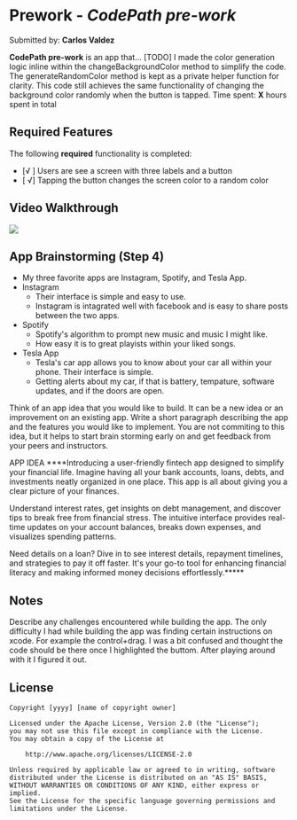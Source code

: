 # Prework - *CodePath pre-work*

Submitted by: **Carlos Valdez**

**CodePath pre-work** is an app that... [TODO] 
I made the color generation logic inline within the changeBackgroundColor method to simplify the code. The generateRandomColor method is kept as a private helper function for clarity. This code still achieves the same functionality of changing the background color randomly when the button is tapped.
Time spent: **X** hours spent in total

## Required Features

The following **required** functionality is completed:

- [√ ] Users are see a screen with three labels and a button
- [ √] Tapping the button changes the screen color to a random color
 
## Video Walkthrough

<div>
    <a href="https://www.loom.com/share/b5c9165e4ea34f5aa6a8c62e191a26fc">
    </a>
    <a href="https://www.loom.com/share/b5c9165e4ea34f5aa6a8c62e191a26fc">
      <img style="max-width:300px;" src="https://cdn.loom.com/sessions/thumbnails/b5c9165e4ea34f5aa6a8c62e191a26fc-with-play.gif">
    </a>
  </div>

## App Brainstorming (Step 4)
* My three favorite apps are Instagram, Spotify, and Tesla App.
* Instagram
    - Their interface is simple and easy to use.
    - Instagram is intagrated well with facebook and is easy to share posts between the two apps.
* Spotify
    - Spotify's algorithm to prompt new music and music I might like.
    - How easy it is to great playists within your liked songs.
* Tesla App
    - Tesla's car app allows you to know about your car all within your phone. Their interface is simple.
    - Getting alerts about my car, if that is battery, tempature, software updates, and if the doors are open. 

Think of an app idea that you would like to build. It can be a new idea or an improvement on an existing app. Write a short paragraph describing the app and the features you would like to implement. You are not commiting to this idea, but it helps to start brain storming early on and get feedback from your peers and instructors.

APP IDEA
****Introducing a user-friendly fintech app designed to simplify your financial life. Imagine having all your bank accounts, loans, debts, and investments neatly organized in one place. This app is all about giving you a clear picture of your finances.

Understand interest rates, get insights on debt management, and discover tips to break free from financial stress. The intuitive interface provides real-time updates on your account balances, breaks down expenses, and visualizes spending patterns.

Need details on a loan? Dive in to see interest details, repayment timelines, and strategies to pay it off faster. It's your go-to tool for enhancing financial literacy and making informed money decisions effortlessly.*****

## Notes

Describe any challenges encountered while building the app.
The only difficulty I had while building the app was finding certain instructions on xcode. For example the control+drag. I was a bit confused and thought the code should be there once I highlighted the buttom. After playing around with it I figured it out. 

## License

    Copyright [yyyy] [name of copyright owner]

    Licensed under the Apache License, Version 2.0 (the "License");
    you may not use this file except in compliance with the License.
    You may obtain a copy of the License at

        http://www.apache.org/licenses/LICENSE-2.0

    Unless required by applicable law or agreed to in writing, software
    distributed under the License is distributed on an "AS IS" BASIS,
    WITHOUT WARRANTIES OR CONDITIONS OF ANY KIND, either express or implied.
    See the License for the specific language governing permissions and
    limitations under the License.
